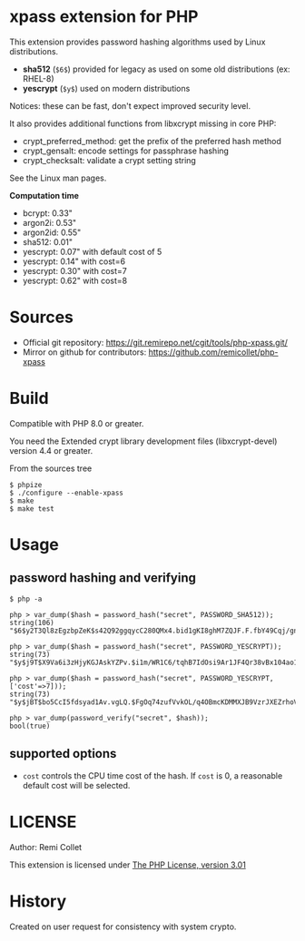 # xpass extension for PHP

This extension provides password hashing algorithms used by Linux distributions.

* **sha512** (`$6$`) provided for legacy as used on some old distributions (ex: RHEL-8)
* **yescrypt** (`$y$`) used on modern distributions

Notices: these can be fast, don't expect improved security level.

It also provides additional functions from libxcrypt missing in core PHP:

* crypt_preferred_method: get the prefix of the preferred hash method
* crypt_gensalt: encode settings for passphrase hashing
* crypt_checksalt: validate a crypt setting string

See the Linux man pages.

**Computation time**

* bcrypt: 0.33"
* argon2i: 0.53"
* argon2id: 0.55"
* sha512: 0.01"
* yescrypt: 0.07" with default cost of 5
* yescrypt: 0.14" with cost=6
* yescrypt: 0.30" with cost=7
* yescrypt: 0.62" with cost=8

# Sources

* Official git repository: https://git.remirepo.net/cgit/tools/php-xpass.git/
* Mirror on github for contributors: https://github.com/remicollet/php-xpass

# Build

Compatible with PHP 8.0 or greater.

You need the Extended crypt library development files (libxcrypt-devel)
version 4.4 or greater.

From the sources tree

    $ phpize
    $ ./configure --enable-xpass
    $ make
    $ make test

# Usage

## password hashing and verifying

    $ php -a

    php > var_dump($hash = password_hash("secret", PASSWORD_SHA512));
    string(106) "$6$y2T3Ql8zEgzbpZeK$s42Q92ggqycC280QMx4.bid1gKI8ghM7ZQJF.F.fbY49Cqj/gnS9h3CiOXyYh0pvtisqiNavSPJP8ZR9Ty7RX1"
    
    php > var_dump($hash = password_hash("secret", PASSWORD_YESCRYPT));
    string(73) "$y$j9T$X9Va6i3zHjyKGJAskYZPv.$i1m/WR1C6/tqhB7IdOsi9Ar1JF4Qr38vBx104ao1OS5"

    php > var_dump($hash = password_hash("secret", PASSWORD_YESCRYPT, ['cost'=>7]));
    string(73) "$y$jBT$bo5CcI5fdsyad1Av.vgLQ.$FgOq74zufVvkOL/q4OBmcKDMMXJB9VzrJXEZrhoVjf6"

    php > var_dump(password_verify("secret", $hash));
    bool(true)

## supported options

* `cost` controls the CPU time cost of the hash. If `cost` is 0, a reasonable default cost will be selected.

# LICENSE

Author: Remi Collet

This extension is licensed under [The PHP License, version 3.01](http://www.php.net/license/3_01.txt)

# History

Created on user request for consistency with system crypto.
